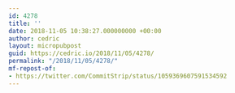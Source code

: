 ```yaml
---
id: 4278
title: ''
date: 2018-11-05 10:38:27.000000000 +00:00
author: cedric
layout: micropubpost
guid: https://cedric.io/2018/11/05/4278/
permalink: "/2018/11/05/4278/"
mf-repost-of:
- https://twitter.com/CommitStrip/status/1059369607591534592
---
```

